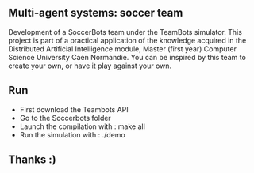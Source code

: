 ## Multi-agent systems: soccer team
Development of a SoccerBots team under the TeamBots simulator. This project is part of a practical application of the knowledge acquired in the Distributed Artificial Intelligence module, Master (first year) Computer Science University Caen Normandie.
You can be inspired by this team to create your own, or have it play against your own.

## Run
- First download the Teambots API 
- Go to the Soccerbots folder
- Launch the compilation with : make all
- Run the simulation with : ./demo

## Thanks :)
